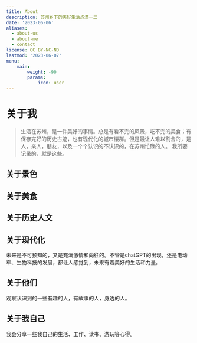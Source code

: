 ```yaml
---
title: About
description: 苏州乡下的美好生活点滴一二
date: '2023-06-06'
aliases:
  - about-us
  - about-me
  - contact
license: CC BY-NC-ND
lastmod: '2023-06-07'
menu:
    main: 
        weight: -90
        params:
            icon: user
---
```

# 关于我
> 生活在苏州，是一件美好的事情。总是有看不完的风景，吃不完的美食；有保存完好的历史古迹，也有现代化的城市楼群。但是最让人难以割舍的，是人，亲人，朋友，以及一个个认识的不认识的，在苏州忙碌的人。
> 我所要记录的，就是这些。

## 关于景色

## 关于美食

## 关于历史人文

## 关于现代化
未来是不可预知的，又是充满激情和向往的。不管是chatGPT的出现，还是电动车、生物科技的发展，都让人感觉到，未来有着美好的生活和力量。
## 关于他们
观察认识到的一些有趣的人，有故事的人，身边的人。
## 关于我自己
我会分享一些我自己的生活、工作、读书、游玩等心得。